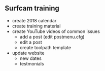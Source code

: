 ## Surfcam training
+ create 2018 calendar
+ create training material
+ create YouTube videos of common issues
	- add a post (edit postmenu.cfg)
	- edit a post
	- create toolpath template
+ update website
	- new dates
	- testmonials


